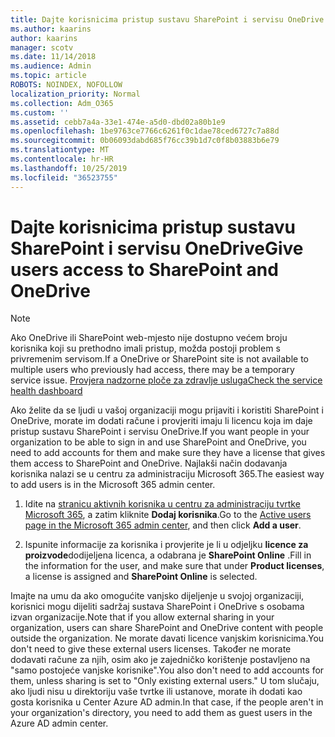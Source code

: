 ```yaml
---
title: Dajte korisnicima pristup sustavu SharePoint i servisu OneDrive
ms.author: kaarins
author: kaarins
manager: scotv
ms.date: 11/14/2018
ms.audience: Admin
ms.topic: article
ROBOTS: NOINDEX, NOFOLLOW
localization_priority: Normal
ms.collection: Adm_O365
ms.custom: ''
ms.assetid: cebb7a4a-33e1-474e-a5d0-dbd02a80b1e9
ms.openlocfilehash: 1be9763ce7766c6261f0c1dae78ced6727c7a88d
ms.sourcegitcommit: 0b06093dabd685f76cc39b1d7c0f8b03883b6e79
ms.translationtype: MT
ms.contentlocale: hr-HR
ms.lasthandoff: 10/25/2019
ms.locfileid: "36523755"
---
```

# <a name="give-users-access-to-sharepoint-and-onedrive"></a><span data-ttu-id="d0786-102">Dajte korisnicima pristup sustavu SharePoint i servisu OneDrive</span><span class="sxs-lookup"><span data-stu-id="d0786-102">Give users access to SharePoint and OneDrive</span></span>

> [!NOTE]
> <span data-ttu-id="d0786-103">Ako OneDrive ili SharePoint web-mjesto nije dostupno većem broju korisnika koji su prethodno imali pristup, možda postoji problem s privremenim servisom.</span><span class="sxs-lookup"><span data-stu-id="d0786-103">If a OneDrive or SharePoint site is not available to multiple users who previously had access, there may be a temporary service issue.</span></span> [<span data-ttu-id="d0786-104">Provjera nadzorne ploče za zdravlje usluga</span><span class="sxs-lookup"><span data-stu-id="d0786-104">Check the service health dashboard</span></span>](https://portal.office.com/adminportal/home#/servicehealth)
  
<span data-ttu-id="d0786-105">Ako želite da se ljudi u vašoj organizaciji mogu prijaviti i koristiti SharePoint i OneDrive, morate im dodati račune i provjeriti imaju li licencu koja im daje pristup sustavu SharePoint i servisu OneDrive.</span><span class="sxs-lookup"><span data-stu-id="d0786-105">If you want people in your organization to be able to sign in and use SharePoint and OneDrive, you need to add accounts for them and make sure they have a license that gives them access to SharePoint and OneDrive.</span></span> <span data-ttu-id="d0786-106">Najlakši način dodavanja korisnika nalazi se u centru za administraciju Microsoft 365.</span><span class="sxs-lookup"><span data-stu-id="d0786-106">The easiest way to add users is in the Microsoft 365 admin center.</span></span>
  
1. <span data-ttu-id="d0786-107">Idite na [stranicu aktivnih korisnika u centru za administraciju tvrtke Microsoft 365](https://portal.office.com/adminportal/home#/users), a zatim kliknite **Dodaj korisnika**.</span><span class="sxs-lookup"><span data-stu-id="d0786-107">Go to the [Active users page in the Microsoft 365 admin center](https://portal.office.com/adminportal/home#/users), and then click **Add a user**.</span></span>
    
2. <span data-ttu-id="d0786-108">Ispunite informacije za korisnika i provjerite je li u odjeljku **licence za proizvode**dodijeljena licenca, a odabrana je **SharePoint Online** .</span><span class="sxs-lookup"><span data-stu-id="d0786-108">Fill in the information for the user, and make sure that under **Product licenses**, a license is assigned and **SharePoint Online** is selected.</span></span> 
    
<span data-ttu-id="d0786-109">Imajte na umu da ako omogućite vanjsko dijeljenje u svojoj organizaciji, korisnici mogu dijeliti sadržaj sustava SharePoint i OneDrive s osobama izvan organizacije.</span><span class="sxs-lookup"><span data-stu-id="d0786-109">Note that if you allow external sharing in your organization, users can share SharePoint and OneDrive content with people outside the organization.</span></span> <span data-ttu-id="d0786-110">Ne morate davati licence vanjskim korisnicima.</span><span class="sxs-lookup"><span data-stu-id="d0786-110">You don't need to give these external users licenses.</span></span> <span data-ttu-id="d0786-111">Također ne morate dodavati račune za njih, osim ako je zajedničko korištenje postavljeno na "samo postojeće vanjske korisnike".</span><span class="sxs-lookup"><span data-stu-id="d0786-111">You also don't need to add accounts for them, unless sharing is set to "Only existing external users."</span></span> <span data-ttu-id="d0786-112">U tom slučaju, ako ljudi nisu u direktoriju vaše tvrtke ili ustanove, morate ih dodati kao gosta korisnika u Center Azure AD admin.</span><span class="sxs-lookup"><span data-stu-id="d0786-112">In that case, if the people aren't in your organization's directory, you need to add them as guest users in the Azure AD admin center.</span></span>
  

